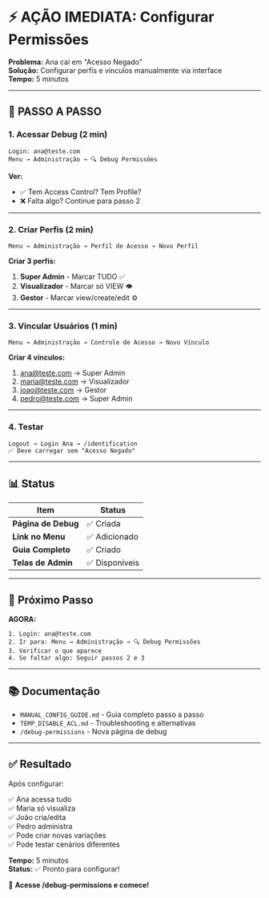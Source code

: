 # ⚡ AÇÃO IMEDIATA: Configurar Permissões

**Problema:** Ana cai em "Acesso Negado"  
**Solução:** Configurar perfis e vínculos manualmente via interface  
**Tempo:** 5 minutos

---

## 🎯 PASSO A PASSO

### **1. Acessar Debug (2 min)**
```
Login: ana@teste.com
Menu → Administração → 🔍 Debug Permissões
```

**Ver:**
- ✅ Tem Access Control? Tem Profile?
- ❌ Falta algo? Continue para passo 2

---

### **2. Criar Perfis (2 min)**
```
Menu → Administração → Perfil de Acesso → Novo Perfil
```

**Criar 3 perfis:**

1. **Super Admin** - Marcar TUDO ✅
2. **Visualizador** - Marcar só VIEW 👁️
3. **Gestor** - Marcar view/create/edit ⚙️

---

### **3. Vincular Usuários (1 min)**
```
Menu → Administração → Controle de Acesso → Novo Vínculo
```

**Criar 4 vínculos:**

1. ana@teste.com → Super Admin
2. maria@teste.com → Visualizador  
3. joao@teste.com → Gestor
4. pedro@teste.com → Super Admin

---

### **4. Testar**
```
Logout → Login Ana → /identification
✅ Deve carregar sem "Acesso Negado"
```

---

## 📊 Status

| Item | Status |
|------|--------|
| **Página de Debug** | ✅ Criada |
| **Link no Menu** | ✅ Adicionado |
| **Guia Completo** | ✅ Criado |
| **Telas de Admin** | ✅ Disponíveis |

---

## 🚀 Próximo Passo

**AGORA:**
```
1. Login: ana@teste.com
2. Ir para: Menu → Administração → 🔍 Debug Permissões
3. Verificar o que aparece
4. Se faltar algo: Seguir passos 2 e 3
```

---

## 📚 Documentação

- `MANUAL_CONFIG_GUIDE.md` - Guia completo passo a passo
- `TEMP_DISABLE_ACL.md` - Troubleshooting e alternativas
- `/debug-permissions` - Nova página de debug

---

## ✅ Resultado

Após configurar:

✅ Ana acessa tudo  
✅ Maria só visualiza  
✅ João cria/edita  
✅ Pedro administra  
✅ Pode criar novas variações  
✅ Pode testar cenários diferentes  

**Tempo:** 5 minutos  
**Status:** ✅ Pronto para configurar!

🎊 **Acesse /debug-permissions e comece!**
